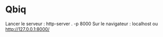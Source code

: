 # Qbiq

Lancer le serveur : http-server . -p 8000
Sur le navigateur : localhost ou http://127.0.0.1:8000/